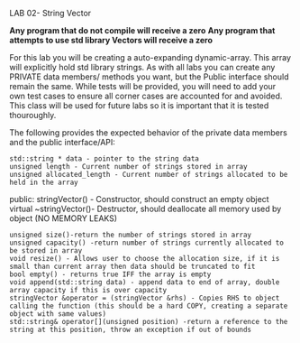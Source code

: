 LAB 02- String Vector

**Any program that do not compile will receive a zero**
**Any program that attempts to use std library Vectors will receive a zero**

For this lab you will be creating a auto-expanding dynamic-array. This array will explicitly hold std library strings.
As with all labs you can create any PRIVATE data members/ methods you want, but the Public interface should remain the same.
While tests will be provided, you will need to add your own test cases to ensure all corner cases are accounted for and avoided.
This class will be used for future labs so it is important that it is tested thouroughly.

The following provides the expected behavior of the private data members and the public interface/API:

    std::string * data - pointer to the string data
    unsigned length - Current number of strings stored in array
    unsigned allocated_length - Current number of strings allocated to be held in the array

public:
    stringVector() - Constructor, should construct an empty object
    virtual ~stringVector()- Destructor, should deallocate all memory used by object (NO MEMORY LEAKS)

    unsigned size()-return the number of strings stored in array
    unsigned capacity() -return number of strings currently allocated to be stored in array
    void resize() - Allows user to choose the allocation size, if it is small than current array then data should be truncated to fit
    bool empty() - returns true IFF the array is empty
    void append(std::string data) - append data to end of array, double array capacity if this is over capacity
    stringVector &operator = (stringVector &rhs) - Copies RHS to object calling the function (this should be a hard COPY, creating a separate object with same values)
    std::string& operator[](unsigned position) -return a reference to the string at this position, throw an exception if out of bounds
